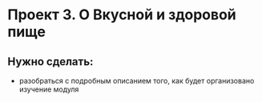 # Проект 3. О Вкусной и здоровой пище
## Нужно сделать:
* разобраться с подробным описанием того, как будет организовано изучение модуля
